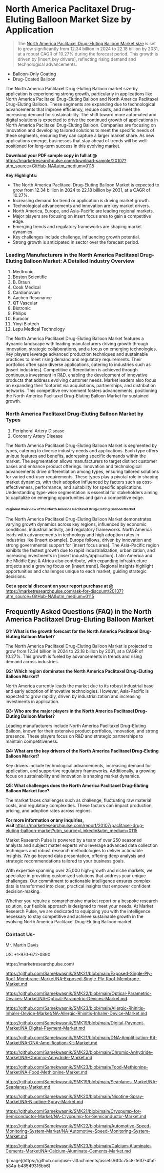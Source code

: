 <h1>North America Paclitaxel Drug-Eluting Balloon Market&nbsp;Size by Application</h1><blockquote><p>The <a href="https://marketresearchpulse.com/download-sample/20107?utm_source=GitHub-NA&amp;utm_medium=0115">North America Paclitaxel Drug-Eluting Balloon Market size</a> is set to grow significantly from 12.34 billion in 2024 to 22.18 billion by 2031, at a robust CAGR of 10.27% during the forecast period. This growth is driven by [insert key drivers], reflecting rising demand and technological advancements.</p></blockquote><ul><li>Balloon-Only Coating<li> Drug-Coated Balloon</li></ul><p>The North America Paclitaxel Drug-Eluting Balloon market size by application is experiencing strong growth, particularly in applications like North America Paclitaxel Drug-Eluting Balloon and North America Paclitaxel Drug-Eluting Balloon. These segments are expanding due to technological advancements that improve efficiency, reduce costs, and meet the increasing demand for sustainability. The shift toward more automated and digital solutions is expected to drive the continued growth of applications in North America Paclitaxel Drug-Eluting Balloon. Companies are focusing on innovation and developing tailored solutions to meet the specific needs of these segments, ensuring they can capture a larger market share. As new applications emerge, businesses that stay ahead of trends will be well-positioned for long-term success in this evolving market.</p><p><strong>Download your PDF sample copy in full at @ </strong><a href="https://marketresearchpulse.com/download-sample/20107?utm_source=GitHub-NA&amp;utm_medium=0115">https://marketresearchpulse.com/download-sample/20107?utm_source=GitHub-NA&amp;utm_medium=0115</a></p><p><strong>Key Highlights: </strong></p><ul><li>The North America Paclitaxel Drug-Eluting Balloon Market is expected to grow from 12.34 billion in 2024 to 22.18 billion by 2031, at a CAGR of 10.27%.</li><li>Increasing demand for trend or application is driving market growth.</li><li>Technological advancements and innovation are key market drivers.</li><li>North America, Europe, and Asia-Pacific are leading regional markets.</li><li>Major players are focusing on insert focus area to gain a competitive edge.</li><li>Emerging trends and regulatory frameworks are shaping market dynamics.</li><li>Key challenges include challenge, influencing growth potential.</li><li>Strong growth is anticipated in sector over the forecast period.</li></ul><h3>Leading Manufacturers in the North America Paclitaxel Drug-Eluting Balloon Market: A Detailed Industry Overview</h3><ol><li>Medtronic</li><li>Boston Scientific</li><li>B. Braun</li><li>Cook Medical</li><li>Cardionovum</li><li>Aachen Resonance</li><li>QT Vascular</li><li>Biotronic</li><li>Philips</li><li>Eurocor</li><li>Yinyi Biotech</li><li>Lepu Medical Technology</li></ol><div class="flex max-w-full flex-col flex-grow"><div class="min-h-8 text-message flex w-full flex-col items-end gap-2 whitespace-normal break-words [.text-message+&amp;]:mt-5" dir="auto" data-message-author-role="assistant" data-message-id="fd8432e4-4910-450d-b182-61b7bfb0a01f" data-message-model-slug="gpt-4o"><div class="flex w-full flex-col gap-1 empty:hidden first:pt-[3px]"><div class="markdown prose w-full break-words dark:prose-invert light"><p>The North America Paclitaxel Drug-Eluting Balloon Market features a dynamic landscape with leading manufacturers driving growth through innovation, strategic collaborations, and a focus on emerging technologies. Key players leverage advanced production techniques and sustainable practices to meet rising demand and regulatory requirements. Their portfolios often span diverse applications, catering to industries such as [insert industries]. Competitive differentiation is achieved through continuous investment in R&amp;D, enabling the development of innovative products that address evolving customer needs. Market leaders also focus on expanding their footprint via acquisitions, partnerships, and distribution networks. This competitive environment fosters advancements, positioning the North America Paclitaxel Drug-Eluting Balloon Market for sustained growth.</p></div></div></div></div><h3>North America Paclitaxel Drug-Eluting Balloon Market by Types</h3><ol><li>Peripheral Artery Disease<li> Coronary Artery Disease</li></ol><div class="flex max-w-full flex-col flex-grow"><div class="min-h-8 text-message flex w-full flex-col items-end gap-2 whitespace-normal break-words [.text-message+&amp;]:mt-5" dir="auto" data-message-author-role="assistant" data-message-id="084470be-0bb7-4664-bddf-5156b4f41249" data-message-model-slug="gpt-4o-mini"><div class="flex w-full flex-col gap-1 empty:hidden first:pt-[3px]"><div class="markdown prose w-full break-words dark:prose-invert light"><p>The North America Paclitaxel Drug-Eluting Balloon Market is segmented by types, catering to diverse industry needs and applications. Each type offers unique features and benefits, addressing specific demands within the market. The segmentation allows manufacturers to target distinct customer bases and enhance product offerings. Innovation and technological advancements drive differentiation among types, ensuring tailored solutions for varied end-user requirements. These types play a pivotal role in shaping market dynamics, with their adoption influenced by factors such as cost-effectiveness, performance, and suitability for specific applications. Understanding type-wise segmentation is essential for stakeholders aiming to capitalize on emerging opportunities and gain a competitive edge.</p></div></div></div></div><h3><span style="font-size: 11px;">Regional Overview of the North America Paclitaxel Drug-Eluting Balloon Market</span></h3><div class="flex max-w-full flex-col flex-grow"><div class="min-h-8 text-message flex w-full flex-col items-end gap-2 whitespace-normal break-words [.text-message+&amp;]:mt-5" dir="auto" data-message-author-role="assistant" data-message-id="e9038762-ce64-4e30-91c9-9bd413514231" data-message-model-slug="gpt-4o-mini"><div class="flex w-full flex-col gap-1 empty:hidden first:pt-[3px]"><div class="markdown prose w-full break-words dark:prose-invert light"><p>The North America Paclitaxel Drug-Eluting Balloon Market demonstrates varying growth dynamics across key regions, influenced by economic conditions, industrial activity, and regulatory frameworks. North America leads with advancements in technology and high adoption rates in industries like [insert example]. Europe follows, driven by innovation and strong governmental support for [insert focus area]. The Asia-Pacific region exhibits the fastest growth due to rapid industrialization, urbanization, and increasing investments in [insert industry/application]. Latin America and the Middle East &amp; Africa also contribute, with expanding infrastructure projects and a growing focus on [insert trend]. Regional insights highlight opportunities and challenges unique to each market, guiding strategic decisions.</p></div></div></div></div><p><strong>Get a special discount on your report purchase at @ </strong><a href="https://marketresearchpulse.com/ask-for-discount/20107?utm_source=GitHub-NA&amp;utm_medium=0115">https://marketresearchpulse.com/ask-for-discount/20107?utm_source=GitHub-NA&amp;utm_medium=0115</a></p><h2>Frequently Asked Questions (FAQ) in the North America Paclitaxel Drug-Eluting Balloon Market</h2><p><strong>Q1: What is the growth forecast for the North America Paclitaxel Drug-Eluting Balloon Market?</strong></p><p>The North America Paclitaxel Drug-Eluting Balloon Market is projected to grow from 12.34 billion in 2024 to 22.18 billion by 2031, at a CAGR of 10.27%. This growth is fueled by advancements in trends and rising demand across industries.</p><p><strong>Q2: Which region dominates the North America Paclitaxel Drug-Eluting Balloon Market?</strong></p><p>North America currently leads the market due to its robust industrial base and early adoption of innovative technologies. However, Asia-Pacific is expected to grow rapidly, driven by industrialization and increasing investments in application.</p><p><strong>Q3: Who are the major players in the North America Paclitaxel Drug-Eluting Balloon Market?</strong></p><p>Leading manufacturers include North America Paclitaxel Drug-Eluting Balloon, known for their extensive product portfolios, innovation, and strong presence. These players focus on R&amp;D and strategic partnerships to maintain competitiveness.</p><p><strong>Q4: What are the key drivers of the North America Paclitaxel Drug-Eluting Balloon Market?</strong></p><p>Key drivers include technological advancements, increasing demand for application, and supportive regulatory frameworks. Additionally, a growing focus on sustainability and innovation is shaping market dynamics.</p><p><strong>Q5: What challenges does the North America Paclitaxel Drug-Eluting Balloon Market face?</strong></p><p>The market faces challenges such as challenge, fluctuating raw material costs, and regulatory complexities. These factors can impact production, pricing, and adoption rates across regions.</p><p><strong>For more information or any inquiries, visit&nbsp;</strong><a href="https://marketresearchpulse.com/report/20107/paclitaxel-drug-eluting-balloon-market?utm_source=Linkedin&utm_medium=0115">https://marketresearchpulse.com/report/20107/paclitaxel-drug-eluting-balloon-market?utm_source=Linkedin&utm_medium=0115</a></p><p>Market Research Pulse is powered by a team of over 250 seasoned analysts and subject matter experts who leverage advanced data collection techniques and robust research methodologies to deliver actionable insights. We go beyond data presentation, offering deep analysis and strategic recommendations tailored to your business goals.</p><p>With expertise spanning over 25,000 high-growth and niche markets, we specialize in providing customized solutions that address your unique challenges. Our commitment to actionable intelligence ensures complex data is transformed into clear, practical insights that empower confident decision-making.</p><p>Whether you require a comprehensive market report or a bespoke research solution, our flexible approach is designed to meet your needs. At Market Research Pulse, we are dedicated to equipping you with the intelligence necessary to stay competitive and achieve sustainable growth in the evolving North America Paclitaxel Drug-Eluting Balloon market.</p><h3><strong>Contact Us-</strong></h3><p>Mr. Martin Davis</p><p>US: +1-970-672-0390</p><p>https://marketresearchpulse.com/</p><p><a href="https://github.com/Samekwasnik/SMK21/blob/main/Exposed-Single-Ply-Roof-Membrane-Market/NA-Exposed-Single-Ply-Roof-Membrane-Market.md">https://github.com/Samekwasnik/SMK21/blob/main/Exposed-Single-Ply-Roof-Membrane-Market/NA-Exposed-Single-Ply-Roof-Membrane-Market.md</a></p><p><a href="https://github.com/Samekwasnik/SMK22/blob/main/Optical-Parametric-Devices-Market/NA-Optical-Parametric-Devices-Market.md">https://github.com/Samekwasnik/SMK22/blob/main/Optical-Parametric-Devices-Market/NA-Optical-Parametric-Devices-Market.md</a></p><p><a href="https://github.com/Samekwasnik/SMK23/blob/main/Allergic-Rhinitis-Inhaler-Device-Market/NA-Allergic-Rhinitis-Inhaler-Device-Market.md">https://github.com/Samekwasnik/SMK23/blob/main/Allergic-Rhinitis-Inhaler-Device-Market/NA-Allergic-Rhinitis-Inhaler-Device-Market.md</a></p><p><a href="https://github.com/Samekwasnik/SMK19/blob/main/Digital-Payment-Market/NA-Digital-Payment-Market.md">https://github.com/Samekwasnik/SMK19/blob/main/Digital-Payment-Market/NA-Digital-Payment-Market.md</a></p><p><a href="https://github.com/Samekwasnik/SMK21/blob/main/DNA-Amplification-Kit-Market/NA-DNA-Amplification-Kit-Market.md">https://github.com/Samekwasnik/SMK21/blob/main/DNA-Amplification-Kit-Market/NA-DNA-Amplification-Kit-Market.md</a></p><p><a href="https://github.com/Samekwasnik/SMK22/blob/main/Chromic-Anhydride-Market/NA-Chromic-Anhydride-Market.md">https://github.com/Samekwasnik/SMK22/blob/main/Chromic-Anhydride-Market/NA-Chromic-Anhydride-Market.md</a></p><p><a href="https://github.com/Samekwasnik/SMK23/blob/main/Food-Methionine-Market/NA-Food-Methionine-Market.md">https://github.com/Samekwasnik/SMK23/blob/main/Food-Methionine-Market/NA-Food-Methionine-Market.md</a></p><p><a href="https://github.com/Samekwasnik/SMK19/blob/main/Seaplanes-Market/NA-Seaplanes-Market.md">https://github.com/Samekwasnik/SMK19/blob/main/Seaplanes-Market/NA-Seaplanes-Market.md</a></p><p><a href="https://github.com/Samekwasnik/SMK20/blob/main/Nicotine-Spray-Market/NA-Nicotine-Spray-Market.md">https://github.com/Samekwasnik/SMK20/blob/main/Nicotine-Spray-Market/NA-Nicotine-Spray-Market.md</a></p><p><a href="https://github.com/Samekwasnik/SMK21/blob/main/Cryopump-for-Semiconductor-Market/NA-Cryopump-for-Semiconductor-Market.md">https://github.com/Samekwasnik/SMK21/blob/main/Cryopump-for-Semiconductor-Market/NA-Cryopump-for-Semiconductor-Market.md</a></p><p><a href="https://github.com/Samekwasnik/SMK22/blob/main/Automotive-Speed-Monitoring-System-Market/NA-Automotive-Speed-Monitoring-System-Market.md">https://github.com/Samekwasnik/SMK22/blob/main/Automotive-Speed-Monitoring-System-Market/NA-Automotive-Speed-Monitoring-System-Market.md</a></p><p><a href="https://github.com/Samekwasnik/SMK23/blob/main/Calcium-Aluminate-Cements-Market/NA-Calcium-Aluminate-Cements-Market.md">https://github.com/Samekwasnik/SMK23/blob/main/Calcium-Aluminate-Cements-Market/NA-Calcium-Aluminate-Cements-Market.md</a></p>
![image](https://github.com/user-attachments/assets/6f0c75c8-fe37-4faf-b84a-b48549316bb6)

